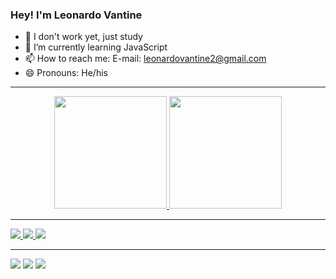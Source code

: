 ### Hey! I'm Leonardo Vantine

- 🔭 I don't work yet, just study
- 🌱 I’m currently learning JavaScript
- 📫 How to reach me: E-mail: leonardovantine2@gmail.com
- 😄 Pronouns: He/his

<hr>
<div align="center">
  <a href="https://github.com/leovantine">
  <img height="180em" src="https://github-readme-stats.vercel.app/api?username=leovantine&show_icons=true&theme=tokyonight&include_all_commits=true&count_private=true"/>
  <img height="180em" src="https://github-readme-stats.vercel.app/api/top-langs/?username=leovantine&layout=compact&langs_count=7&theme=tokyonight"/>
</div>
  
  <hr>
  
  <div>
  <img src="https://img.icons8.com/external-tal-revivo-filled-tal-revivo/48/000000/external-html-5-is-a-software-solution-stack-that-defines-the-properties-and-behaviors-of-web-page-logo-filled-tal-revivo.png"/>
  <img src="https://img.icons8.com/material/48/000000/css3.png"/>
  <img src="https://img.icons8.com/material-sharp/48/000000/js.png"/>
  </div>
  
  <hr>
  
<div> 
  <a href="https://instagram.com/_leovantine" target="_blank"><img src="https://img.shields.io/badge/-Instagram-%23E4405F?style=for-the-badge&logo=instagram&logoColor=white" target="_blank"></a> 
  <a href = "mailto:leonardovantine2@gmail.com"><img src="https://img.shields.io/badge/-Gmail-%23333?style=for-the-badge&logo=gmail&logoColor=white" target="_blank"></a>
  <a href="https://www.facebook.com/leovantine" target_blank"><img src="https://img.shields.io/badge/Facebook-1877F2?style=for-the-badge&logo=facebook&logoColor=white target_blank">
 
</div>
